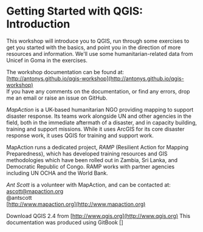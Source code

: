 Getting Started with QGIS: Introduction
=======================================

This workshop will introduce you to QGIS, run through some exercises to get you started with the basics, and point you in the direction of more resources and information. We'll use some humanitarian-related data from Unicef in Goma in the exercises.

The workshop documentation can be found at:  
[http://antonys.github.io/qgis-workshop](http://antonys.github.io/qgis-workshop)  
If you have any comments on the documentation, or find any errors, drop me an email or raise an issue on GitHub.

*MapAction* is a UK-based humanitarian NGO providing mapping to support disaster response. Its teams work alongside UN and other agencies in the field, both in the immediate aftermath of a disaster, and in capacity building, training and support missions. While it uses ArcGIS for its core disaster response work, it uses QGIS for training and support work.

MapAction runs a dedicated project, *RAMP* (Resilient Action for Mapping Preparedness), which has developed training resources and GIS methodologies which have been rolled out in Zambia, Sri Lanka, and Democratic Republic of Congo. RAMP works with partner agencies including UN OCHA and the World Bank.

*Ant Scott* is a volunteer with MapAction, and can be contacted at:  
ascott@mapaction.org  
@antscott  
[http://www.mapaction.org](http://www.mapaction.org)

Download QGIS 2.4 from [http://www.qgis.org](http://www.qgis.org)
This documentation was produced using GitBook []
